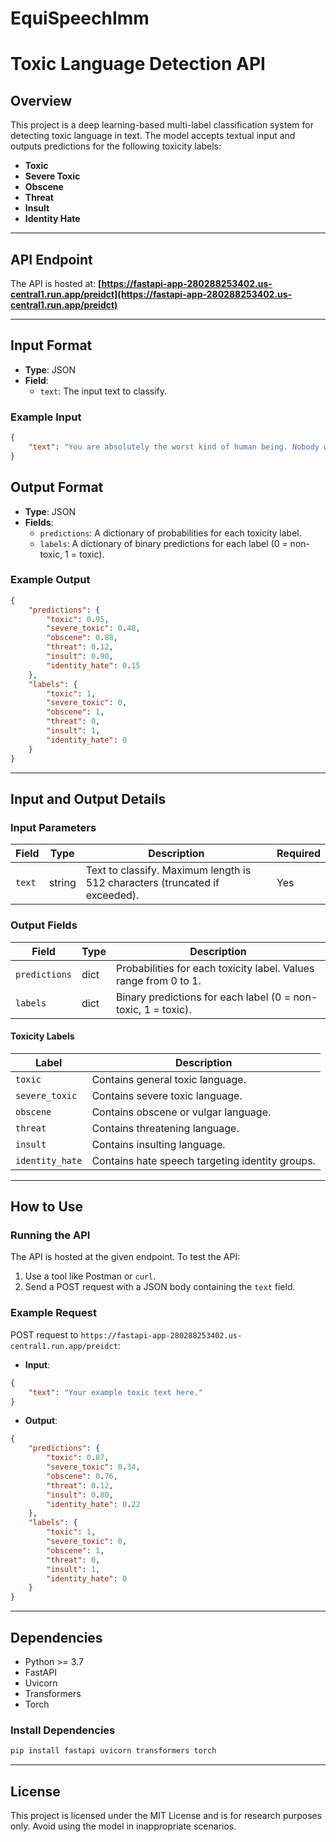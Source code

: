 # EquiSpeechImm





# Toxic Language Detection API

## Overview
This project is a deep learning-based multi-label classification system for detecting toxic language in text. The model accepts textual input and outputs predictions for the following toxicity labels:
- **Toxic**
- **Severe Toxic**
- **Obscene**
- **Threat**
- **Insult**
- **Identity Hate**

---

## API Endpoint
The API is hosted at:
**[https://fastapi-app-280288253402.us-central1.run.app/preidct](https://fastapi-app-280288253402.us-central1.run.app/preidct)**

---

## Input Format
- **Type**: JSON
- **Field**:
  - `text`: The input text to classify.

### Example Input
```json
{
    "text": "You are absolutely the worst kind of human being. Nobody wants to listen to your idiotic opinions."
}
```


## Output Format
- **Type**: JSON
- **Fields**:
  - `predictions`: A dictionary of probabilities for each toxicity label.
  - `labels`: A dictionary of binary predictions for each label (0 = non-toxic, 1 = toxic).

### Example Output
```json
{
    "predictions": {
        "toxic": 0.95,
        "severe_toxic": 0.40,
        "obscene": 0.88,
        "threat": 0.12,
        "insult": 0.90,
        "identity_hate": 0.15
    },
    "labels": {
        "toxic": 1,
        "severe_toxic": 0,
        "obscene": 1,
        "threat": 0,
        "insult": 1,
        "identity_hate": 0
    }
}
```

---

## Input and Output Details

### Input Parameters
| Field   | Type   | Description                                                                 | Required |
|---------|--------|-----------------------------------------------------------------------------|----------|
| `text`  | string | Text to classify. Maximum length is 512 characters (truncated if exceeded).| Yes      |

### Output Fields
| Field         | Type     | Description                                                    |
|---------------|----------|----------------------------------------------------------------|
| `predictions` | dict     | Probabilities for each toxicity label. Values range from 0 to 1.|
| `labels`      | dict     | Binary predictions for each label (0 = non-toxic, 1 = toxic).  |

#### Toxicity Labels
| Label             | Description                                    |
|-------------------|------------------------------------------------|
| `toxic`           | Contains general toxic language.               |
| `severe_toxic`    | Contains severe toxic language.                |
| `obscene`         | Contains obscene or vulgar language.           |
| `threat`          | Contains threatening language.                 |
| `insult`          | Contains insulting language.                   |
| `identity_hate`   | Contains hate speech targeting identity groups.|

---

## How to Use
### Running the API
The API is hosted at the given endpoint. To test the API:
1. Use a tool like Postman or `curl`.
2. Send a POST request with a JSON body containing the `text` field.

### Example Request
POST request to `https://fastapi-app-280288253402.us-central1.run.app/preidct`:
- **Input**:
```json
{
    "text": "Your example toxic text here."
}
```

- **Output**:
```json
{
    "predictions": {
        "toxic": 0.87,
        "severe_toxic": 0.34,
        "obscene": 0.76,
        "threat": 0.12,
        "insult": 0.80,
        "identity_hate": 0.22
    },
    "labels": {
        "toxic": 1,
        "severe_toxic": 0,
        "obscene": 1,
        "threat": 0,
        "insult": 1,
        "identity_hate": 0
    }
}
```

---

## Dependencies
- Python >= 3.7
- FastAPI
- Uvicorn
- Transformers
- Torch

### Install Dependencies
```bash
pip install fastapi uvicorn transformers torch
```

---

## License
This project is licensed under the MIT License and is for research purposes only. Avoid using the model in inappropriate scenarios.
```

